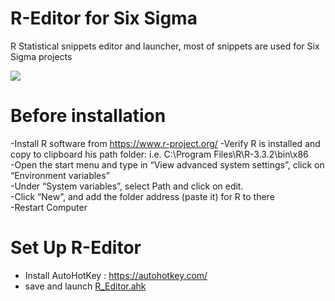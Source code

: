 # R-Editor for Six Sigma
R Statistical snippets editor and launcher, most of snippets are used for Six Sigma projects
</br>

<img src="https://media.giphy.com/media/31UKg4eomVj2jmXlBV/giphy.gif"  align="center">


# Before installation

-Install R software from https://www.r-project.org/
-Verify R is installed and copy to clipboard his path folder: i.e. C:\Program Files\R\R-3.3.2\bin\x86 </br>
-Open the start menu and type in “View advanced system settings”, click on “Environment variables” </br>
-Under “System variables”, select Path and click on edit. </br>
-Click “New”, and add the folder address (paste it) for R to there </br>
-Restart Computer

# Set Up R-Editor

- Install AutoHotKey : https://autohotkey.com/
- save and launch <a href="https://github.com/pc-dream-it/R-Editor/raw/master/R_Editor.ahk">R_Editor.ahk</a>


